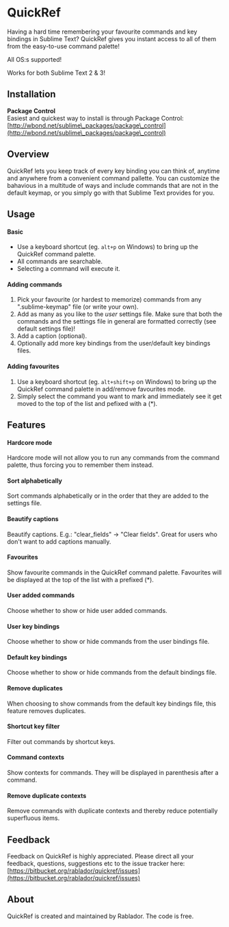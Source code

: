 # QuickRef

Having a hard time remembering your favourite commands and key bindings in Sublime Text? QuickRef gives you instant access to all of them from the easy-to-use command palette!

All OS:s supported!

Works for both Sublime Text 2 & 3!

Installation
------------

**Package Control**  
Easiest and quickest way to install is through Package Control:  
[http://wbond.net/sublime\_packages/package\_control](http://wbond.net/sublime\_packages/package\_control)

Overview
--------

QuickRef lets you keep track of every key binding you can think of, anytime and anywhere from a convenient command pallette. You can customize the bahavious in a multitude of ways and include commands that are not in the default keymap, or you simply go with that Sublime Text provides for you.

Usage
-----

#### Basic
* Use a keyboard shortcut (eg. `alt+p` on Windows) to bring up the QuickRef command palette.
* All commands are searchable.
* Selecting a command will execute it.

#### Adding commands
1. Pick your favourite (or hardest to memorize) commands from any ".sublime-keymap" file (or write your own).
2. Add as many as you like to the *user* settings file. Make sure that both the commands and the settings file in general are formatted correctly (see default settings file)!
3. Add a caption (optional).
4. Optionally add more key bindings from the user/default key bindings files.

#### Adding favourites
1. Use a keyboard shortcut (eg. `alt+shift+p` on Windows) to bring up the QuickRef command palette in add/remove favourites mode.
2. Simply select the command you want to mark and immediately see it get moved to the top of the list and pefixed with a (*).

Features
--------

#### Hardcore mode
Hardcore mode will not allow you to run any commands from the command palette, thus forcing you to remember them instead.

#### Sort alphabetically
Sort commands alphabetically or in the order that they are added to the settings file.

#### Beautify captions
Beautify captions. E.g.: "clear_fields" -> "Clear fields". Great for users who don't want to add captions manually.

#### Favourites
Show favourite commands in the QuickRef command palette. Favourites will be displayed at the top of the list with a prefixed (*).

#### User added commands
Choose whether to show or hide user added commands.

#### User key bindings
Choose whether to show or hide commands from the user bindings file.

#### Default key bindings
Choose whether to show or hide commands from the default bindings file.

#### Remove duplicates
When choosing to show commands from the default key bindings file, this feature removes duplicates.

#### Shortcut key filter
Filter out commands by shortcut keys.

#### Command contexts
Show contexts for commands. They will be displayed in parenthesis after a command.

#### Remove duplicate contexts
Remove commands with duplicate contexts and thereby reduce potentially superfluous items.

Feedback
--------

Feedback on QuickRef is highly appreciated. Please direct all your feedback, questions, suggestions etc to the issue tracker here:
[https://bitbucket.org/rablador/quickref/issues](https://bitbucket.org/rablador/quickref/issues)

About
-----

QuickRef is created and maintained by Rablador. The code is free.